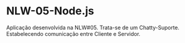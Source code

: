 # NLW-05-Node.js
Aplicação desenvolvida na NLW#05. Trata-se de um Chatty-Suporte.
Estabelecendo comunicação entre Cliente e Servidor. 
